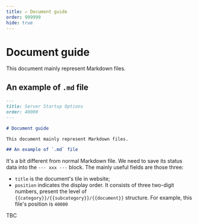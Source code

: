 ```yaml
---
title: ✍️ Document guide
order: 999999
hide: true
---
```


# Document guide

This document mainly represent Markdown files.

## An example of `.md` file

```markdown
---
title: Server Startup Options
order: 40000
---

# Document guide

This document mainly represent Markdown files.

## An example of `.md` file
```

It's a bit different from normal Markdown file. We need to save its status data into the `--- xxx ---` block. The mainly useful fields are those three:

- `title` is the document's tile in website;
- `position` indicates the display order. It consists of three two-digit numbers, present the level of `{{category}}/{{subcategory}}/{{document}}` structure. For example, this file's position is `40000`

TBC
